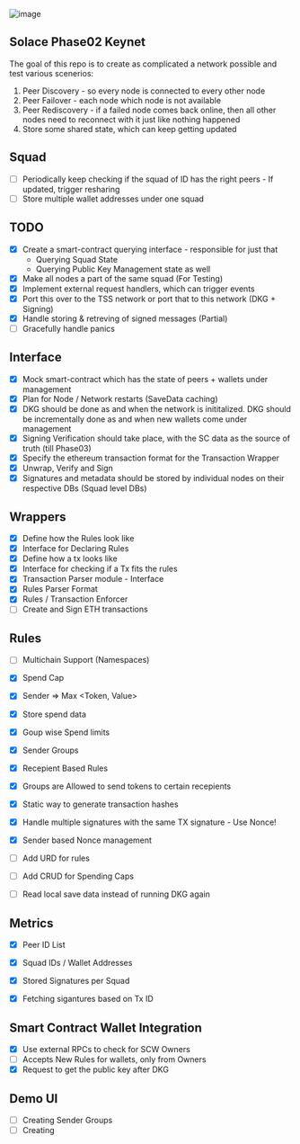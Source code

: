 ![image](https://github.com/solace-labs/keynet/assets/103751566/f71e2064-d78b-42df-affe-65f7f1081294)

## Solace Phase02 Keynet

The goal of this repo is to create as complicated a network possible and test various scenerios:

1. Peer Discovery - so every node is connected to every other node
2. Peer Failover - each node which node is not available
3. Peer Rediscovery - if a failed node comes back online, then all other nodes need to reconnect with it just like nothing happened
4. Store some shared state, which can keep getting updated

## Squad

- [ ] Periodically keep checking if the squad of ID has the right peers - If updated, trigger resharing
- [ ] Store multiple wallet addresses under one squad

## TODO

- [x] Create a smart-contract querying interface - responsible for just that
  - Querying Squad State
  - Querying Public Key Management state as well
- [x] Make all nodes a part of the same squad (For Testing)
- [x] Implement external request handlers, which can trigger events
- [x] Port this over to the TSS network or port that to this network (DKG + Signing)
- [x] Handle storing & retreving of signed messages (Partial)
- [ ] Gracefully handle panics

## Interface

- [x] Mock smart-contract which has the state of peers + wallets under management
- [x] Plan for Node / Network restarts (SaveData caching)
- [x] DKG should be done as and when the network is inititalized. DKG should be incrementally done as and when new wallets come under management
- [x] Signing Verification should take place, with the SC data as the source of truth (till Phase03)
- [x] Specify the ethereum transaction format for the Transaction Wrapper
- [x] Unwrap, Verify and Sign
- [x] Signatures and metadata should be stored by individual nodes on their respective DBs (Squad level DBs)

## Wrappers

- [x] Define how the Rules look like
- [x] Interface for Declaring Rules
- [x] Define how a tx looks like
- [x] Interface for checking if a Tx fits the rules
- [x] Transaction Parser module - Interface
- [x] Rules Parser Format
- [x] Rules / Transaction Enforcer
- [ ] Create and Sign ETH transactions

## Rules

- [ ] Multichain Support (Namespaces)

- [x] Spend Cap
- [x] Sender => Max <Token, Value>
- [x] Store spend data
- [x] Goup wise Spend limits

- [x] Sender Groups

- [x] Recepient Based Rules
- [x] Groups are Allowed to send tokens to certain recepients

- [x] Static way to generate transaction hashes
- [x] Handle multiple signatures with the same TX signature - Use Nonce!
- [x] Sender based Nonce management

- [ ] Add URD for rules
- [ ] Add CRUD for Spending Caps

- [ ] Read local save data instead of running DKG again

## Metrics

- [x] Peer ID List
- [x] Squad IDs / Wallet Addresses
- [x] Stored Signatures per Squad

- [x] Fetching sigantures based on Tx ID

## Smart Contract Wallet Integration

- [x] Use external RPCs to check for SCW Owners
- [ ] Accepts New Rules for wallets, only from Owners
- [x] Request to get the public key after DKG

## Demo UI

- [ ] Creating Sender Groups
- [ ] Creating
